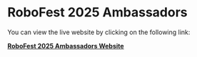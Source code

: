# RoboFest 2025 Ambassadors

You can view the live website by clicking on the following link:

[**RoboFest 2025 Ambassadors Website**](https://techticsclubpakistan.github.io/RoboFestAmbassadors2025/)
